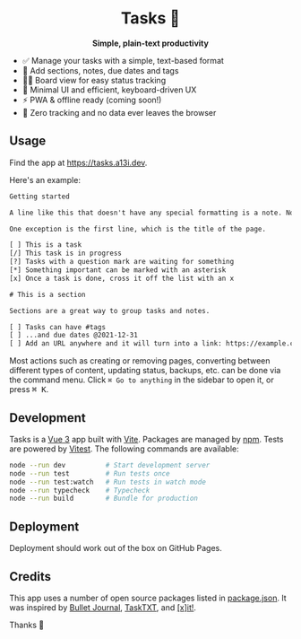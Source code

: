 <h1 align="center">
  Tasks 🌺
</h1>

<p align="center">
  <strong>Simple, plain-text productivity</strong>
</p>

- ✅ Manage your tasks with a simple, text-based format
- 🦦 Add sections, notes, due dates and tags
- 🏄‍♂️ Board view for easy status tracking
- 🚀 Minimal UI and efficient, keyboard-driven UX
- ⚡️ PWA & offline ready (coming soon!)
- 🤝 Zero tracking and no data ever leaves the browser

## Usage

Find the app at <https://tasks.a13i.dev>.

Here's an example:

```txt
Getting started

A line like this that doesn't have any special formatting is a note. Notes don't have any special meaning and are just there to help you structure your file and remember things.

One exception is the first line, which is the title of the page.

[ ] This is a task
[/] This task is in progress
[?] Tasks with a question mark are waiting for something
[*] Something important can be marked with an asterisk
[x] Once a task is done, cross it off the list with an x

# This is a section

Sections are a great way to group tasks and notes.

[ ] Tasks can have #tags
[ ] ...and due dates @2021-12-31
[ ] Add an URL anywhere and it will turn into a link: https://example.com
```

Most actions such as creating or removing pages, converting between different types of content, updating status, backups, etc. can be done via the command menu. Click `⌘ Go to anything` in the sidebar to open it, or press <kbd>⌘ K</kbd>.

## Development

Tasks is a [Vue 3](https://vuejs.org) app built with [Vite](https://vitejs.dev). Packages are managed by [npm](https://npmjs.org). Tests are powered by [Vitest](https://vitest.dev). The following commands are available:

```sh
node --run dev          # Start development server
node --run test         # Run tests once
node --run test:watch   # Run tests in watch mode
node --run typecheck    # Typecheck
node --run build        # Bundle for production
```

## Deployment

Deployment should work out of the box on GitHub Pages.

## Credits

This app uses a number of open source packages listed in [package.json](package.json). It was inspired by [Bullet Journal](https://bulletjournal.com), [TaskTXT](https://tasktxt.com), and [[x]it!](https://xit.jotaen.net).

Thanks 🙏
